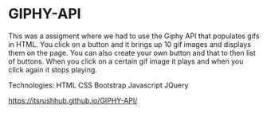 # GIPHY-API

This was a assigment where we had to use the Giphy API that populates gifs in HTML. You click on a button and it brings up 10 gif images and displays them on the page. You can also create your own button and that to then list of buttons. When you click on a certain gif image it plays and when you click again it stops playing.

Technologies:
HTML
CSS
Bootstrap
Javascript
JQuery

https://itsrushhub.github.io/GIPHY-API/

